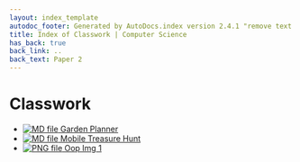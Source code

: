 ```yaml
---
layout: index_template
autodoc_footer: Generated by AutoDocs.index version 2.4.1 "remove text backlinks in index files" ⓒ Starwort, 2020
title: Index of Classwork | Computer Science
has_back: true
back_link: ..
back_text: Paper 2
---
```


# **Classwork**

- [![MD file](https://img.icons8.com/windows/512/03dac6/regular-document.png) Garden Planner](./garden_planner.html)
- [![MD file](https://img.icons8.com/windows/512/03dac6/regular-document.png) Mobile Treasure Hunt](./mobile_treasure_hunt.html)
- [![PNG file](https://img.icons8.com/windows/512/03dac6/image-document.png) Oop Img 1](./oop_img_1.png)
